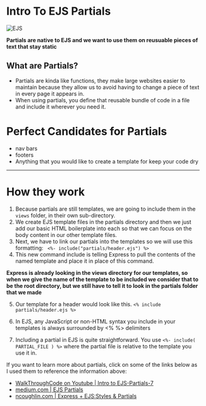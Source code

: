 # Intro To EJS Partials
![EJS](https://spaces.profoundjs.com/thumbnail/profound-logic/deploying-stateful-ejs-apps.png)

**Partials are native to EJS and we want to use them on reusuable pieces of text that stay static**

## What are Partials?
* Partials are kinda like functions, they make large websites easier to maintain because they allow us to avoid having to change a piece of text in every page it appears in. 
* When using partials, you define that reusable bundle of code in a file and include it wherever you need it.

# Perfect Candidates for Partials
* nav bars
* footers
* Anything that you would like to create a template for keep your code dry

---------

# How they work

1. Because partials are still templates, we are going to include them in the `views` folder, in their own sub-directory.
2. We create EJS template files in the partials directory and then we just add our basic HTML boilerplate into each so that we can focus on the body content in our other template files.
3. Next, we have to link our partials into the templates so we will use this formatting:
` <%- include("partials/header.ejs") %>`
4. This new command include is telling Express to pull the contents of the named template and place it in place of this command.

**Express is already looking in the views directory for our templates, so when we give the name of the template to be included we consider that to be the root directory, but we still have to tell it to look in the partials folder that we made**

5. Our template for a header would look like this.
`<% include partials/header.ejs %>`

6. In EJS, any JavaScript or non-HTML syntax you include in your templates is always surrounded by <% %> delimiters
7. Including a partial in EJS is quite straightforward. You use `<%- include( PARTIAL_FILE ) %>` where the partial file is relative to the template you use it in.

If you want to learn more about partials, click on some of the links below as I used them to reference the information above:

* [WalkThroughCode on Youtube | Intro to EJS-Partials-7](https://www.youtube.com/watch?v=3_xEEH4fTEk&t=0s&index=7&list=PL7sCSgsRZ-slYARh3YJIqPGZqtGVqZRGt)
* [medium.com | EJS Partials](https://medium.com/@henslejoseph/ejs-partials-f6f102cb7433)
* [ncoughlin.com | Express + EJS:Styles & Partials](https://ncoughlin.com/posts/express-ejs-styles-and-partials/)

